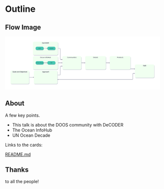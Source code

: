 # Outline

##  Flow Image

![talkoutline.svg](assets%2Ftalkoutline.svg)

## About

A few key points.

* This talk is about the DOOS community with DeCODER
* The Ocean InfoHub
* UN Ocean Decade

Links to the cards:

[README.md](README.md)


## Thanks

to all the people!  